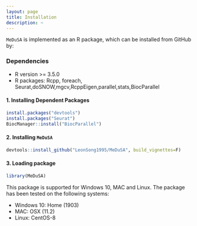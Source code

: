 ```yaml
---
layout: page
title: Installation
description: ~
---
```


`MeDuSA` is implemented as an R package, which can be installed from GitHub by:

### Dependencies 
* R version >= 3.5.0
* R packages: Rcpp, foreach, Seurat,doSNOW,mgcv,RcppEigen,parallel,stats,BiocParallel

#### 1. Installing Dependent Packages
```r
install.packages("devtools")
install.packages("Seurat")
BiocManager::install("BiocParallel")
```

#### 2. Installing `MeDuSA`
```r
devtools::install_github("LeonSong1995/MeDuSA", build_vignettes=F)
```
#### 3. Loading package
```r
library(MeDuSA)
```

This package is supported for Windows 10, MAC and Linux. The package has been tested on the following systems:
- Windows 10: Home (1903)
- MAC: OSX (11.2)
- Linux: CentOS-8
